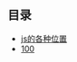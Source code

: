 ## 目录  
- [js的各种位置](./js/01.md)
- [100](https://www.florin-pop.com/blog/built-100-projects-in-100-days/)